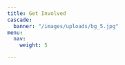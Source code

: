 ```yaml
---
title: Get Involved
cascade:
  banner: "/images/uploads/bg_5.jpg"
menu:
  nav:
    weight: 5

---
```

